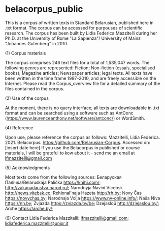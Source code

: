 # belacorpus_public
This is a corpus of written texts in Standard Belarusian, published here in .txt format. The corpus can be accessed for purpouses of scientific research. The corpus has been built by Lidia Federica Mazzitelli during her Ph.D. at the University of Rome "La Sapienza"/ University of Mainz "Johannes Gutenberg" in 2010. 

(1) Corpus materials

The corpus comprises 246 text files for a total of 1,535,047 words. The following genres are represented: Fiction; Non-fiction (essais, specialised books); Magazine articles; Newspaper articles; legal texts. All texts have been written in the time frame 1987-2010, and are freely accessible on the Internet. Please read the Corpus_overview file for a detailed summary of the files contained in the corpus.

(2) Use of the corpus

At the moment, there is no query interface; all texts are downloadable in .txt format and can be searched using a software such as AntConc (https://www.laurenceanthony.net/software/antconc/) or WordSmith.  

(4) Reference

Upon use, please reference the corpus as follows: Mazzitelli, Lidia Federica. 2021. Belacorpus. https://github.com/Belarusian-Corpus. Accessed on: [insert date here]
If you use the Belacorpus in published or course materials, I will be grateful to kow about it - send me an email at lfmazzitelli@gmail.com

(5) Acknowledgments

Most texts come from the following sources: Беларуская Палічка/Belaruskaja Palička https://knihi.com/; http://zakanadaustva.narod.ru/; Narodnyja Navini Vicebsk http://news.vitebsk.cc; Rehional'naja Hazeta http://rh.by; Novy Čas  https://novychas.by; Narodnaja Volja https://www.nv-online.info/; Naša Niva https://nn.by; Zvjazda https://zviazda.by/be; Dzejasloŭ http://dziejaslou.by/; Arche https://arche.by/;    

(6) Contact
Lidia Federica Mazzitelli: lfmazzitelli@gmail.com; lidiafederica.mazzitelli@unior.it
